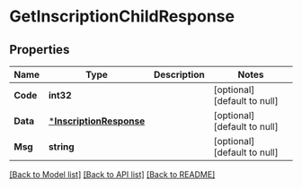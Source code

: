 # GetInscriptionChildResponse

## Properties
Name | Type | Description | Notes
------------ | ------------- | ------------- | -------------
**Code** | **int32** |  | [optional] [default to null]
**Data** | [***InscriptionResponse**](InscriptionResponse.md) |  | [optional] [default to null]
**Msg** | **string** |  | [optional] [default to null]

[[Back to Model list]](../README.md#documentation-for-models) [[Back to API list]](../README.md#documentation-for-api-endpoints) [[Back to README]](../README.md)


